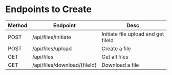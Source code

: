 # Endpoints to Create

| Method | Endpoint | Desc                                |
|-|-|-------------------------------------|
| POST | /api/files/initiate | Initiate file upload and get fileId | 
| POST | /api/files/upload | Create a file                       | 
| GET | /api/files | Get all files                       |
| GET | /api/files/download/{fileId} | Download a file                     |
